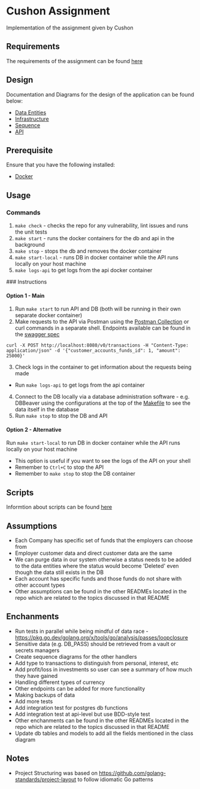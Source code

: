 # Cushon Assignment
Implementation of the assignment given by Cushon

## Requirements
The requirements of the assignment can be found [here](docs/assignment.pdf)

## Design
Documentation and Diagrams for the design of the application can be found below:
- [Data Entities](/docs/data.md)
- [Infrastructure](docs/infrastructure.md)
- [Sequence](internal/handlers/createtransaction/post_transaction_sequence.drawio.png)
- [API](api/README.md)

## Prerequisite
Ensure that you have the following installed:
- [Docker](https://www.docker.com/)

## Usage
### Commands
1. `make check` - checks the repo for any vulnerability, lint issues and runs the unit tests
2. `make start` - runs the docker containers for the db and api in the background
3. `make stop` - stops the db and removes the docker container
4. `make start-local` - runs DB in docker container while the API runs locally on your host machine
5. `make logs-api` to get logs from the api docker container

### Instructions
#### Option 1 - Main
1. Run `make start` to run API and DB (both will be running in their own separate docker container)
2. Make requests to the API via Postman using the [Postman Collection](api/README.md#postman-collection) or curl commands in a separate shell. Endpoints available can be found in the [swagger spec](api/README.md#viewing-the-swagger-spec)
```
curl -X POST http://localhost:8080/v0/transactions -H "Content-Type: application/json" -d '{"customer_accounts_funds_id": 1, "amount": 25000}'
```
3. Check logs in the container to get information about the requests being made
- Run `make logs-api` to get logs from the api container
4. Connect to the DB locally via a database administration software - e.g. DBBeaver using the configurations at the top of the [Makefile](Makefile) to see the data itself in the database
6. Run `make stop` to stop the DB and API

#### Option 2 - Alternative
Run `make start-local` to run DB in docker container while the API runs locally on your host machine
- This option is useful if you want to see the logs of the API on your shell
- Remember to `Ctrl+C` to stop the API
- Remember to `make stop` to stop the DB container

## Scripts
Informtion about scripts can be found [here](scripts/README.md)

## Assumptions
- Each Company has specific set of funds that the employers can choose from
- Employer customer data and direct customer data are the same 
- We can purge data in our system otherwise a status needs to be added to the data entities where the status would become 'Deleted' even though the data still exists in the DB
- Each account has specific funds and those funds do not share with other account types
- Other assumptions can be found in the other READMEs located in the repo which are related to the topics discussed in that README

## Enchanments
- Run tests in parallel while being mindful of data race - https://pkg.go.dev/golang.org/x/tools/go/analysis/passes/loopclosure
- Sensitive data (e.g. DB_PASS) should be retrieved from a vault or secrets managers
- Create sequence diagrams for the other handlers
- Add type to transactions to distinguish from personal, interest, etc
- Add profit/loss in investments so user can see a summary of how much they have gained
- Handling different types of currency
- Other endpoints can be added for more functionality
- Making backups of data
- Add more tests
- Add integration test for postgres db functions
- Add integration test at api-level but use BDD-style test
- Other enchanments can be found in the other READMEs located in the repo which are related to the topics discussed in that README
- Update db tables and models to add all the fields mentioned in the class diagram

## Notes
- Project Structuring was based on https://github.com/golang-standards/project-layout to follow idiomatic Go patterns

[//]: # (Reference Links)
[different-tests]: <https://blog.jetbrains.com/go/2022/11/22/comprehensive-guide-to-testing-in-go/#TheTestifyPackage>
[testing-libraries]: <https://speedscale.com/blog/golang-testing-frameworks/#elementor-toc__heading-anchor-8>